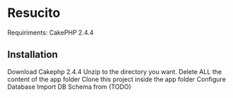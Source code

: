 Resucito
========
Requiriments: CakePHP 2.4.4

Installation
------------
Download Cakephp 2.4.4
Unzip to the directory you want.
Delete ALL the content of the app folder
Clone this project inside the app folder
Configure Database
Import DB Schema from (TODO)